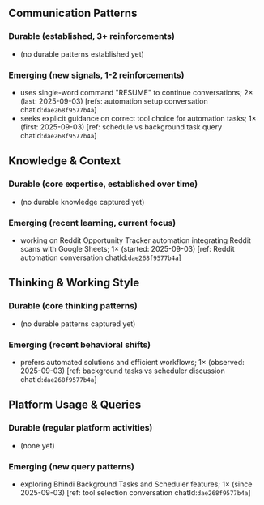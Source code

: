 ## Communication Patterns
### Durable (established, 3+ reinforcements)
- (no durable patterns established yet)

### Emerging (new signals, 1-2 reinforcements)
- uses single-word command "RESUME" to continue conversations; 2× (last: 2025-09-03) [refs: automation setup conversation chatId:`dae268f9577b4a`]
- seeks explicit guidance on correct tool choice for automation tasks; 1× (first: 2025-09-03) [ref: schedule vs background task query chatId:`dae268f9577b4a`]

## Knowledge & Context
### Durable (core expertise, established over time)
- (no durable knowledge captured yet)

### Emerging (recent learning, current focus)  
- working on Reddit Opportunity Tracker automation integrating Reddit scans with Google Sheets; 1× (started: 2025-09-03) [ref: Reddit automation conversation chatId:`dae268f9577b4a`]

## Thinking & Working Style
### Durable (core thinking patterns)
- (no durable patterns captured yet)

### Emerging (recent behavioral shifts)
- prefers automated solutions and efficient workflows; 1× (observed: 2025-09-03) [ref: background tasks vs scheduler discussion chatId:`dae268f9577b4a`]

## Platform Usage & Queries
### Durable (regular platform activities)
- (none yet)

### Emerging (new query patterns)
- exploring Bhindi Background Tasks and Scheduler features; 1× (since 2025-09-03) [ref: tool selection conversation chatId:`dae268f9577b4a`]